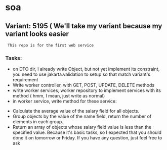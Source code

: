 # soa
## Variant: 5195 ( We'll take my variant because my variant looks easier
` This repo is for the first web service`
### Tasks: 
* on DTO dir, I already write Object, but not yet implement its constraint, you need to use jakarta.validation to setup so that match variant's requirement
* Write worker controller, with GET, POST, UPDATE, DELETE methods
* write worker services, worker repository to implement services with its method ( hmm, I mean, just write as normal)
* in worker service, write method for these service: 
- Calculate the average value of the salary field for all objects.
- Group objects by the value of the name field, return the number of elements in each group.
- Return an array of objects whose salary field value is less than the specified value.
  Because it's basic tasks, so I expected that you should done it on tomorrow or Friday. If you have any question, just feel free to ask 
